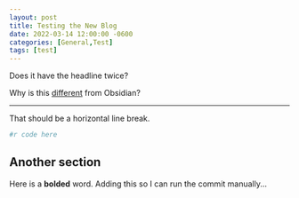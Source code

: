 ```yaml
---
layout: post
title: Testing the New Blog
date: 2022-03-14 12:00:00 -0600
categories: [General,Test]
tags: [test]
---
```

Does it have the headline twice?

Why is this [different](www.phDane.com) from Obsidian?

---
That should be a horizontal line break.
```r
#r code here
```

## Another section
Here is a **bolded** word.  Adding this so I can run the commit manually...